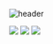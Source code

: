 ![header](https://capsule-render.vercel.app/api?type=blur&color=random&section=header&text=Frontend%20Developer&fontSize=30&height=400&textBg=true&fontColor=f1f1f1)


<img src="https://img.shields.io/badge/HTML5-E34F26?style=flat&logo=HTML5&logoColor=white"/>
<img src="https://img.shields.io/badge/CSS-663399?style=flat&logo=CSS&logoColor=white"/>
<img src="https://img.shields.io/badge/Javascript-F7DF1E?style=flat&logo=Javascript&logoColor=white"/>
